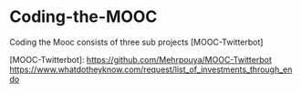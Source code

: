 # Coding-the-MOOC

Coding the Mooc consists of three sub projects [MOOC-Twitterbot]



[MOOC-Twitterbot]: https://github.com/Mehrpouya/MOOC-Twitterbot https://www.whatdotheyknow.com/request/list_of_investments_through_endo
